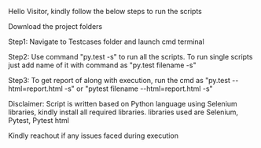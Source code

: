 Hello Visitor, kindly follow the below steps to run the scripts

Download the project folders

Step1: Navigate to Testcases folder and launch cmd terminal

Step2: Use command "py.test -s" to run all the scripts. To run single scripts just add name of it with command as "py.test filename -s"

Step3: To get report of along with execution, run the cmd as "py.test --html=report.html -s" or "pytest filename --html=report.html -s" 

Disclaimer: Script is written based on Python language using Selenium libraries, kindly install all required libraries.
libraries used are Selenium, Pytest, Pytest html

Kindly reachout if any issues faced during execution
